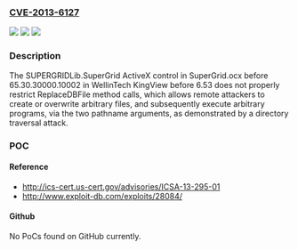 ### [CVE-2013-6127](https://cve.mitre.org/cgi-bin/cvename.cgi?name=CVE-2013-6127)
![](https://img.shields.io/static/v1?label=Product&message=n%2Fa&color=blue)
![](https://img.shields.io/static/v1?label=Version&message=n%2Fa&color=blue)
![](https://img.shields.io/static/v1?label=Vulnerability&message=n%2Fa&color=brighgreen)

### Description

The SUPERGRIDLib.SuperGrid ActiveX control in SuperGrid.ocx before 65.30.30000.10002 in WellinTech KingView before 6.53 does not properly restrict ReplaceDBFile method calls, which allows remote attackers to create or overwrite arbitrary files, and subsequently execute arbitrary programs, via the two pathname arguments, as demonstrated by a directory traversal attack.

### POC

#### Reference
- http://ics-cert.us-cert.gov/advisories/ICSA-13-295-01
- http://www.exploit-db.com/exploits/28084/

#### Github
No PoCs found on GitHub currently.

